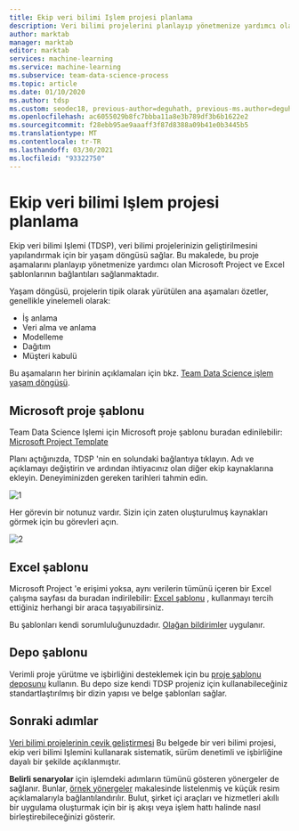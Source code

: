 ```yaml
---
title: Ekip veri bilimi Işlem projesi planlama
description: Veri bilimi projelerini planlayıp yönetmenize yardımcı olan Microsoft Project ve Excel şablonları.
author: marktab
manager: marktab
editor: marktab
services: machine-learning
ms.service: machine-learning
ms.subservice: team-data-science-process
ms.topic: article
ms.date: 01/10/2020
ms.author: tdsp
ms.custom: seodec18, previous-author=deguhath, previous-ms.author=deguhath
ms.openlocfilehash: ac6055029b8fc7bbba11a8e3b789df3b6b1622e2
ms.sourcegitcommit: f28ebb95ae9aaaff3f87d8388a09b41e0b3445b5
ms.translationtype: MT
ms.contentlocale: tr-TR
ms.lasthandoff: 03/30/2021
ms.locfileid: "93322750"
---
```

# <a name="team-data-science-process-project-planning"></a>Ekip veri bilimi Işlem projesi planlama

Ekip veri bilimi Işlemi (TDSP), veri bilimi projelerinizin geliştirilmesini yapılandırmak için bir yaşam döngüsü sağlar. Bu makalede, bu proje aşamalarını planlayıp yönetmenize yardımcı olan Microsoft Project ve Excel şablonlarının bağlantıları sağlanmaktadır.

Yaşam döngüsü, projelerin tipik olarak yürütülen ana aşamaları özetler, genellikle yinelemeli olarak:

- İş anlama
- Veri alma ve anlama
- Modelleme
- Dağıtım
- Müşteri kabulü

Bu aşamaların her birinin açıklamaları için bkz. [Team Data Science işlem yaşam döngüsü](./lifecycle.md).

 
## <a name="microsoft-project-template"></a>Microsoft proje şablonu

Team Data Science Işlemi için Microsoft proje şablonu buradan edinilebilir: [Microsoft Project Template](https://github.com/Azure/Azure-MachineLearning-DataScience/blob/master/Team-Data-Science-Process/Project-Planning-and-Governance/Advanced%20Analytics%20Microsoft%20Project%20Plan.mpp) 

Planı açtığınızda, TDSP 'nin en solundaki bağlantıya tıklayın. Adı ve açıklamayı değiştirin ve ardından ihtiyacınız olan diğer ekip kaynaklarına ekleyin. Deneyiminizden gereken tarihleri tahmin edin.

![1](./media/team-data-science-process-project-templates/ms-project-templates.png)

Her görevin bir notunuz vardır. Sizin için zaten oluşturulmuş kaynakları görmek için bu görevleri açın.

![2](./media/team-data-science-process-project-templates/ms-project-template-task.png)


## <a name="excel-template"></a>Excel şablonu

Microsoft Project 'e erişimi yoksa, aynı verilerin tümünü içeren bir Excel çalışma sayfası da buradan indirilebilir: [Excel şablonu](https://github.com/Azure/Azure-MachineLearning-DataScience/blob/master/Team-Data-Science-Process/Project-Planning-and-Governance/Advanced%20Analytics%20Microsoft%20Project%20Plan.xlsx) , kullanmayı tercih ettiğiniz herhangi bir araca taşıyabilirsiniz.

Bu şablonları kendi sorumluluğunuzdadır. [Olağan bildirimler](https://www.gnu.org/licenses/gpl-3.0.en.html) uygulanır.

## <a name="repository-template"></a>Depo şablonu

Verimli proje yürütme ve işbirliğini desteklemek için bu [proje şablonu deposunu](https://github.com/Azure/Azure-TDSP-ProjectTemplate) kullanın. Bu depo size kendi TDSP projeniz için kullanabileceğiniz standartlaştırılmış bir dizin yapısı ve belge şablonları sağlar.

## <a name="next-steps"></a>Sonraki adımlar

[Veri bilimi projelerinin çevik geliştirmesi](agile-development.md) Bu belgede bir veri bilimi projesi, ekip veri bilimi Işlemini kullanarak sistematik, sürüm denetimli ve işbirliğine dayalı bir şekilde açıklanmıştır.

**Belirli senaryolar** için işlemdeki adımların tümünü gösteren yönergeler de sağlanır. Bunlar, [örnek yönergeler](walkthroughs.md) makalesinde listelenmiş ve küçük resim açıklamalarıyla bağlantılandırılır. Bulut, şirket içi araçları ve hizmetleri akıllı bir uygulama oluşturmak için bir iş akışı veya işlem hattı halinde nasıl birleştirebileceğinizi gösterir.